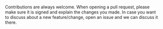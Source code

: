 Contributions are always welcome. When opening a pull request, please make sure it is signed and explain the changes you made. In case you want to discuss about a new feature/change, open an issue and we can discuss it there.
